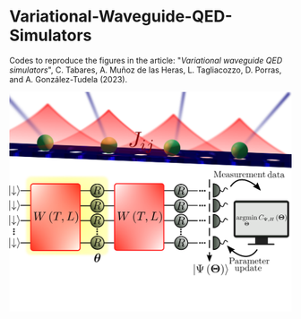 # Variational-Waveguide-QED-Simulators

Codes to reproduce the figures in the article: "*Variational waveguide QED simulators*", C. Tabares, A. Muñoz de las Heras, L. Tagliacozzo, D. Porras, and A. González-Tudela (2023).

<img src="https://github.com/cristiantlopez/Variational-Waveguide-QED-Simulators/blob/main/images/fig_readme.png" width="600" />
